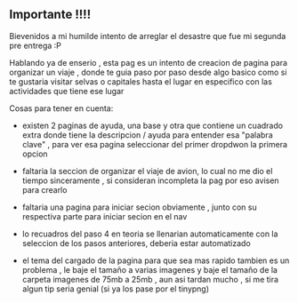 ## Importante !!!!

  Bievenidos a mi humilde intento de arreglar el desastre que fue mi segunda pre entrega :P

  Hablando ya de enserio , esta pag es un intento de creacion de pagina para organizar un viaje , donde te guia paso por paso desde algo basico
como si te gustaria visitar selvas o capitales hasta el lugar en especifico con las actividades que tiene ese lugar

  Cosas para tener en cuenta:

  * existen 2 paginas de ayuda, una base y otra que contiene un cuadrado extra donde tiene la descripcion / ayuda para entender esa "palabra clave" , para ver esa pagina seleccionar del primer dropdwon la primera opcion

  * faltaria la seccion de organizar el viaje de avion, lo cual no me dio el tiempo sinceramente , si consideran incompleta la pag por eso avisen para crearlo

  * faltaria una pagina para iniciar secion obviamente , junto con su respectiva parte para iniciar secion en el nav

  * lo recuadros del paso 4 en teoria se llenarian automaticamente con la seleccion de los pasos anteriores, deberia estar automatizado

  * el tema del cargado de la pagina para que sea mas rapido tambien es un problema , le baje el tamaño a varias imagenes y baje el tamaño de la carpeta imagenes de 75mb a 25mb , aun asi tardan mucho , si me tira algun tip seria genial (si ya los pase por el tinypng)
